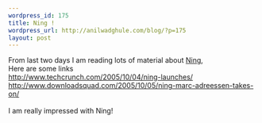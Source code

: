 ```yaml
--- 
wordpress_id: 175
title: Ning !
wordpress_url: http://anilwadghule.com/blog/?p=175
layout: post
---
```

From last two days I am reading lots of material about <a href="http://www.ning.com/">Ning</a>,<br />Here are some links<br /><a href="http://www.techcrunch.com/2005/10/04/ning-launches/">http://www.techcrunch.com/2005/10/04/ning-launches/</a><br /><a href="http://www.downloadsquad.com/2005/10/05/ning-marc-adreessen-takes-on/">http://www.downloadsquad.com/2005/10/05/ning-marc-adreessen-takes-on/</a><br /><br />I am really impressed with Ning!

